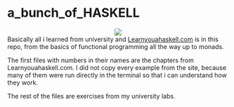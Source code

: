 # a_bunch_of_HASKELL
<div align="center">
<img src="http://s3.amazonaws.com/lyah/clint.png">
</div>
Basically all i learned from university and <a href="http://learnyouahaskell.com/chapters"> Learnyouahaskell.com</a> is in this repo, from the basics of functional programming all the way up to monads.

The first files with numbers in their names are the chapters from Learnyouahaskell.com. I did not copy every example from the site, because many of them were run directly in the terminal so that i can understand how they work.

The rest of the files are exercises from my university labs.

